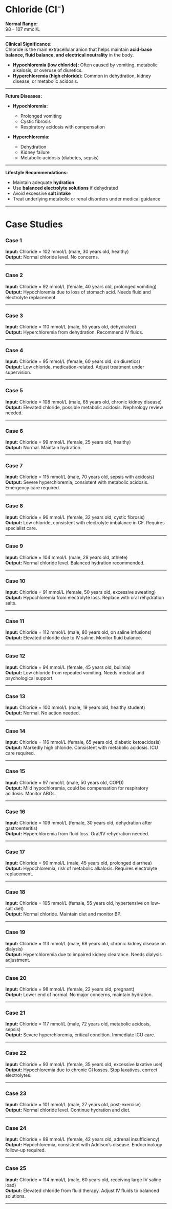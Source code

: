 # Chloride (Cl⁻)

**Normal Range:**  
98 – 107 mmol/L  

---

**Clinical Significance:**  
Chloride is the main extracellular anion that helps maintain **acid-base balance, fluid balance, and electrical neutrality** in the body.  
- **Hypochloremia (low chloride):** Often caused by vomiting, metabolic alkalosis, or overuse of diuretics.  
- **Hyperchloremia (high chloride):** Common in dehydration, kidney disease, or metabolic acidosis.  

---

**Future Diseases:**  
- **Hypochloremia:**  
  - Prolonged vomiting  
  - Cystic fibrosis  
  - Respiratory acidosis with compensation  

- **Hyperchloremia:**  
  - Dehydration  
  - Kidney failure  
  - Metabolic acidosis (diabetes, sepsis)  

---

**Lifestyle Recommendations:**  
- Maintain adequate **hydration**  
- Use **balanced electrolyte solutions** if dehydrated  
- Avoid excessive **salt intake**  
- Treat underlying metabolic or renal disorders under medical guidance  

---

# Case Studies 

### Case 1  
**Input:** Chloride = 102 mmol/L (male, 30 years old, healthy)  
**Output:** Normal chloride level. No concerns.  

---

### Case 2  
**Input:** Chloride = 92 mmol/L (female, 40 years old, prolonged vomiting)  
**Output:** Hypochloremia due to loss of stomach acid. Needs fluid and electrolyte replacement.  

---

### Case 3  
**Input:** Chloride = 110 mmol/L (male, 55 years old, dehydrated)  
**Output:** Hyperchloremia from dehydration. Recommend IV fluids.  

---

### Case 4  
**Input:** Chloride = 95 mmol/L (female, 60 years old, on diuretics)  
**Output:** Low chloride, medication-related. Adjust treatment under supervision.  

---

### Case 5  
**Input:** Chloride = 108 mmol/L (male, 65 years old, chronic kidney disease)  
**Output:** Elevated chloride, possible metabolic acidosis. Nephrology review needed.  

---

### Case 6  
**Input:** Chloride = 99 mmol/L (female, 25 years old, healthy)  
**Output:** Normal. Maintain hydration.  

---

### Case 7  
**Input:** Chloride = 115 mmol/L (male, 70 years old, sepsis with acidosis)  
**Output:** Severe hyperchloremia, consistent with metabolic acidosis. Emergency care required.  

---

### Case 8  
**Input:** Chloride = 96 mmol/L (female, 32 years old, cystic fibrosis)  
**Output:** Low chloride, consistent with electrolyte imbalance in CF. Requires specialist care.  

---

### Case 9  
**Input:** Chloride = 104 mmol/L (male, 28 years old, athlete)  
**Output:** Normal chloride level. Balanced hydration recommended.  

---

### Case 10  
**Input:** Chloride = 91 mmol/L (female, 50 years old, excessive sweating)  
**Output:** Hypochloremia from electrolyte loss. Replace with oral rehydration salts.  

---

### Case 11  
**Input:** Chloride = 112 mmol/L (male, 80 years old, on saline infusions)  
**Output:** Elevated chloride due to IV saline. Monitor fluid balance.  

---

### Case 12  
**Input:** Chloride = 94 mmol/L (female, 45 years old, bulimia)  
**Output:** Low chloride from repeated vomiting. Needs medical and psychological support.  

---

### Case 13  
**Input:** Chloride = 100 mmol/L (male, 19 years old, healthy student)  
**Output:** Normal. No action needed.  

---

### Case 14  
**Input:** Chloride = 116 mmol/L (female, 65 years old, diabetic ketoacidosis)  
**Output:** Markedly high chloride. Consistent with metabolic acidosis. ICU care required.  

---

### Case 15  
**Input:** Chloride = 97 mmol/L (male, 50 years old, COPD)  
**Output:** Mild hypochloremia, could be compensation for respiratory acidosis. Monitor ABGs.  

---

### Case 16  
**Input:** Chloride = 109 mmol/L (female, 30 years old, dehydration after gastroenteritis)  
**Output:** Hyperchloremia from fluid loss. Oral/IV rehydration needed.  

---

### Case 17  
**Input:** Chloride = 90 mmol/L (male, 45 years old, prolonged diarrhea)  
**Output:** Hypochloremia, risk of metabolic alkalosis. Requires electrolyte replacement.  

---

### Case 18  
**Input:** Chloride = 105 mmol/L (female, 55 years old, hypertensive on low-salt diet)  
**Output:** Normal chloride. Maintain diet and monitor BP.  

---

### Case 19  
**Input:** Chloride = 113 mmol/L (male, 68 years old, chronic kidney disease on dialysis)  
**Output:** Hyperchloremia due to impaired kidney clearance. Needs dialysis adjustment.  

---

### Case 20  
**Input:** Chloride = 98 mmol/L (female, 22 years old, pregnant)  
**Output:** Lower end of normal. No major concerns, maintain hydration.  

---

### Case 21  
**Input:** Chloride = 117 mmol/L (male, 72 years old, metabolic acidosis, sepsis)  
**Output:** Severe hyperchloremia, critical condition. Immediate ICU care.  

---

### Case 22  
**Input:** Chloride = 93 mmol/L (female, 35 years old, excessive laxative use)  
**Output:** Hypochloremia due to chronic GI losses. Stop laxatives, correct electrolytes.  

---

### Case 23  
**Input:** Chloride = 101 mmol/L (male, 27 years old, post-exercise)  
**Output:** Normal chloride level. Continue hydration and diet.  

---

### Case 24  
**Input:** Chloride = 89 mmol/L (female, 42 years old, adrenal insufficiency)  
**Output:** Hypochloremia, consistent with Addison’s disease. Endocrinology follow-up required.  

---

### Case 25  
**Input:** Chloride = 114 mmol/L (male, 60 years old, receiving large IV saline load)  
**Output:** Elevated chloride from fluid therapy. Adjust IV fluids to balanced solutions.  

---
